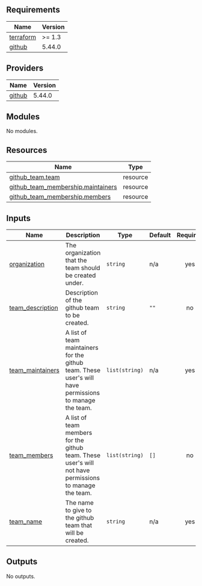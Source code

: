 ## Requirements

| Name | Version |
|------|---------|
| <a name="requirement_terraform"></a> [terraform](#requirement\_terraform) | >= 1.3 |
| <a name="requirement_github"></a> [github](#requirement\_github) | 5.44.0 |

## Providers

| Name | Version |
|------|---------|
| <a name="provider_github"></a> [github](#provider\_github) | 5.44.0 |

## Modules

No modules.

## Resources

| Name | Type |
|------|------|
| [github_team.team](https://registry.terraform.io/providers/integrations/github/5.44.0/docs/resources/team) | resource |
| [github_team_membership.maintainers](https://registry.terraform.io/providers/integrations/github/5.44.0/docs/resources/team_membership) | resource |
| [github_team_membership.members](https://registry.terraform.io/providers/integrations/github/5.44.0/docs/resources/team_membership) | resource |

## Inputs

| Name | Description | Type | Default | Required |
|------|-------------|------|---------|:--------:|
| <a name="input_organization"></a> [organization](#input\_organization) | The organization that the team should be created under. | `string` | n/a | yes |
| <a name="input_team_description"></a> [team\_description](#input\_team\_description) | Description of the github team to be created. | `string` | `""` | no |
| <a name="input_team_maintainers"></a> [team\_maintainers](#input\_team\_maintainers) | A list of team maintainers for the github team. These user's will have permissions to manage the team. | `list(string)` | n/a | yes |
| <a name="input_team_members"></a> [team\_members](#input\_team\_members) | A list of team members for the github team. These user's will not have permissions to manage the team. | `list(string)` | `[]` | no |
| <a name="input_team_name"></a> [team\_name](#input\_team\_name) | The name to give to the github team that will be created. | `string` | n/a | yes |

## Outputs

No outputs.
